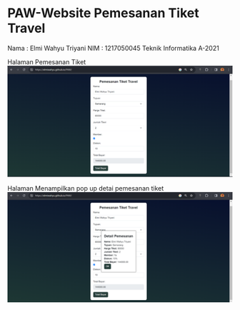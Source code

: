 # PAW-Website Pemesanan Tiket Travel

Nama : Elmi Wahyu Triyani
NIM  : 1217050045
Teknik Informatika A-2021

Halaman Pemesanan Tiket
![img](Screenshot1.png)

Halaman Menampilkan pop up detai pemesanan tiket
![img](Screenshot2.png)
